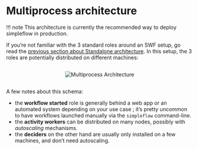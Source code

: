 Multiprocess architecture
=========================

!!! note
    This architecture is currently the recommended way to deploy simpleflow in
    production.

If you’re not familiar with the 3 standard roles around an SWF setup, go read the
[previous section about Standalone architecture](standalone/). In this setup, the
3 roles are potentially distributed on different machines:

<div style="text-align:center; padding:15px;">
  <img src="./../../schemas/simpleflow_architecture_multiprocessing.svg" title="Multiprocess Architecture">
</div>

A few notes about this schema:

- the **workflow started** role is generally behind a web app or an automated system depending on your
  use case ; it’s pretty uncommon to have workflows launched manually via the `simpleflow` command-line.
- the **activity workers** can be distributed on many nodes, possibly with *autoscaling* mechanisms.
- the **deciders** on the other hand are usually only installed on a few machines, and don’t need
  autoscaling.
